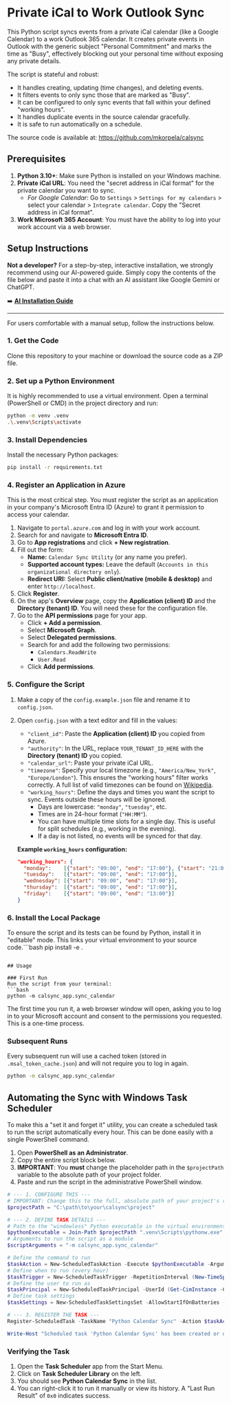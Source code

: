 # Private iCal to Work Outlook Sync

This Python script syncs events from a private iCal calendar (like a Google Calendar) to a work Outlook 365 calendar. It creates private events in Outlook with the generic subject "Personal Commitment" and marks the time as "Busy", effectively blocking out your personal time without exposing any private details.

The script is stateful and robust:
- It handles creating, updating (time changes), and deleting events.
- It filters events to only sync those that are marked as "Busy".
- It can be configured to only sync events that fall within your defined "working hours".
- It handles duplicate events in the source calendar gracefully.
- It is safe to run automatically on a schedule.

The source code is available at: https://github.com/mkorpela/calsync

## Prerequisites

1.  **Python 3.10+**: Make sure Python is installed on your Windows machine.
2.  **Private iCal URL**: You need the "secret address in iCal format" for the private calendar you want to sync.
    -   *For Google Calendar*: Go to `Settings` > `Settings for my calendars` > select your calendar > `Integrate calendar`. Copy the "Secret address in iCal format".
3.  **Work Microsoft 365 Account**: You must have the ability to log into your work account via a web browser.

## Setup Instructions

**Not a developer?** For a step-by-step, interactive installation, we strongly recommend using our AI-powered guide. Simply copy the contents of the file below and paste it into a chat with an AI assistant like Google Gemini or ChatGPT.

➡️ **[AI Installation Guide](./AI_INSTALL_GUIDE.md)**

---

For users comfortable with a manual setup, follow the instructions below.

### 1. Get the Code
Clone this repository to your machine or download the source code as a ZIP file.

### 2. Set up a Python Environment
It is highly recommended to use a virtual environment. Open a terminal (PowerShell or CMD) in the project directory and run:
```bash
python -m venv .venv
.\.venv\Scripts\activate
```

### 3. Install Dependencies
Install the necessary Python packages:
```bash
pip install -r requirements.txt
```

### 4. Register an Application in Azure
This is the most critical step. You must register the script as an application in your company's Microsoft Entra ID (Azure) to grant it permission to access your calendar.

1.  Navigate to `portal.azure.com` and log in with your work account.
2.  Search for and navigate to **Microsoft Entra ID**.
3.  Go to **App registrations** and click **+ New registration**.
4.  Fill out the form:
    -   **Name:** `Calendar Sync Utility` (or any name you prefer).
    -   **Supported account types:** Leave the default (`Accounts in this organizational directory only`).
    -   **Redirect URI:** Select **Public client/native (mobile & desktop)** and enter `http://localhost`.
5.  Click **Register**.
6.  On the app's **Overview** page, copy the **Application (client) ID** and the **Directory (tenant) ID**. You will need these for the configuration file.
7.  Go to the **API permissions** page for your app.
    -   Click **+ Add a permission**.
    -   Select **Microsoft Graph**.
    -   Select **Delegated permissions**.
    -   Search for and add the following two permissions:
        -   `Calendars.ReadWrite`
        -   `User.Read`
    -   Click **Add permissions**.

### 5. Configure the Script
1.  Make a copy of the `config.example.json` file and rename it to `config.json`.
2.  Open `config.json` with a text editor and fill in the values:
    -   `"client_id"`: Paste the **Application (client) ID** you copied from Azure.
    -   `"authority"`: In the URL, replace `YOUR_TENANT_ID_HERE` with the **Directory (tenant) ID** you copied.
    -   `"calendar_url"`: Paste your private iCal URL.
    -   `"timezone"`: Specify your local timezone (e.g., `"America/New_York"`, `"Europe/London"`). This ensures the "working hours" filter works correctly. A full list of valid timezones can be found on [Wikipedia](https://en.wikipedia.org/wiki/List_of_tz_database_time_zones).
    -   `"working_hours"`: Define the days and times you want the script to sync. Events outside these hours will be ignored.
        -   Days are lowercase: `"monday"`, `"tuesday"`, etc.
        -   Times are in 24-hour format (`"HH:MM"`).
        -   You can have multiple time slots for a single day. This is useful for split schedules (e.g., working in the evening).
        -   If a day is not listed, no events will be synced for that day.

    **Example `working_hours` configuration:**
    ```json
    "working_hours": {
      "monday":    [{"start": "09:00", "end": "17:00"}, {"start": "21:00", "end": "23:00"}],
      "tuesday":   [{"start": "09:00", "end": "17:00"}],
      "wednesday": [{"start": "09:00", "end": "17:00"}],
      "thursday":  [{"start": "09:00", "end": "17:00"}],
      "friday":    [{"start": "09:00", "end": "13:00"}]
    }
    ```

### 6. Install the Local Package
To ensure the script and its tests can be found by Python, install it in "editable" mode. This links your virtual environment to your source code.```bash
pip install -e .
```

## Usage

### First Run
Run the script from your terminal:
```bash
python -m calsync_app.sync_calendar
```
The first time you run it, a web browser window will open, asking you to log in to your Microsoft account and consent to the permissions you requested. This is a one-time process.

### Subsequent Runs
Every subsequent run will use a cached token (stored in `.msal_token_cache.json`) and will not require you to log in again.
```bash
python -m calsync_app.sync_calendar
```

## Automating the Sync with Windows Task Scheduler

To make this a "set it and forget it" utility, you can create a scheduled task to run the script automatically every hour. This can be done easily with a single PowerShell command.

1.  Open **PowerShell as an Administrator**.
2.  Copy the entire script block below.
3.  **IMPORTANT**: You **must** change the placeholder path in the `$projectPath` variable to the absolute path of your project folder.
4.  Paste and run the script in the administrative PowerShell window.

```powershell
# --- 1. CONFIGURE THIS ---
# IMPORTANT: Change this to the full, absolute path of your project's root directory.
$projectPath = "C:\path\to\your\calsync\project"

# --- 2. DEFINE TASK DETAILS ---
# Path to the "windowless" Python executable in the virtual environment
$pythonExecutable = Join-Path $projectPath ".venv\Scripts\pythonw.exe"
# Arguments to run the script as a module
$scriptArguments = "-m calsync_app.sync_calendar"

# Define the command to run
$taskAction = New-ScheduledTaskAction -Execute $pythonExecutable -Argument $scriptArguments -WorkingDirectory $projectPath
# Define when to run (every hour)
$taskTrigger = New-ScheduledTaskTrigger -RepetitionInterval (New-TimeSpan -Hours 1) -Once -At (Get-Date)
# Define the user to run as
$taskPrincipal = New-ScheduledTaskPrincipal -UserId (Get-CimInstance -ClassName Win32_ComputerSystem).Username -LogonType Interactive
# Define task settings
$taskSettings = New-ScheduledTaskSettingsSet -AllowStartIfOnBatteries -DontStopIfGoingOnBatteries

# --- 3. REGISTER THE TASK ---
Register-ScheduledTask -TaskName "Python Calendar Sync" -Action $taskAction -Trigger $taskTrigger -Principal $taskPrincipal -Settings $taskSettings -Description "Syncs private iCal calendar to work Outlook calendar." -Force

Write-Host "Scheduled task 'Python Calendar Sync' has been created or updated successfully."
```

### Verifying the Task
1.  Open the **Task Scheduler** app from the Start Menu.
2.  Click on **Task Scheduler Library** on the left.
3.  You should see **Python Calendar Sync** in the list.
4.  You can right-click it to run it manually or view its history. A "Last Run Result" of `0x0` indicates success.
